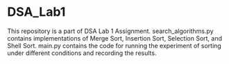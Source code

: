 # DSA_Lab1

This repository is a part of DSA Lab 1 Assignment. search_algorithms.py contains implementations of Merge Sort, Insertion Sort, Selection Sort, and Shell Sort. main.py contains the code for running the experiment of sorting under different conditions and recording the results.
